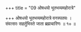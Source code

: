 +++
title = "09 ओषधयो भूतभव्यमहोरात्रे"

+++
ओषधयो भूतभव्यमहोरात्रे वनस्पतयः ।  
संवत्सरः सहर्तुभिस्ते जाता ब्रह्मचारिणः ॥ १० ॥